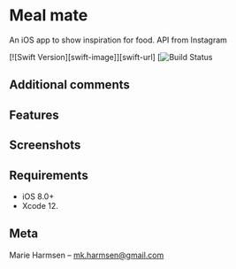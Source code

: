 # Meal mate
An iOS app to show inspiration for food. 
API from Instagram

[![Swift Version][swift-image]][swift-url]
[![Build Status](https://app.bitrise.io/app/650a6f15ffdbf877/status.svg?token=l_mXlLh8QeGUikJJLoSkVg)

## Additional comments

## Features


## Screenshots


## Requirements

- iOS 8.0+
- Xcode 12.

## Meta

Marie Harmsen – mk.harmsen@gmail.com
